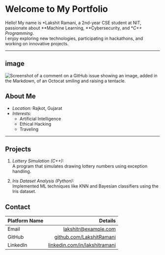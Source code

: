 # Welcome to My Portfolio

Hello! My name is *Lakshit Ramani, a 2nd-year CSE student at NIT, passionate about **Machine Learning, **Cybersecurity, and **C++ Programming*.  
I enjoy exploring new technologies, participating in hackathons, and working on innovative projects.

---
## image

![Screenshot of a comment on a GitHub issue showing an image, added in the Markdown, of an Octocat smiling and raising a tentacle.](https://myoctocat.com/assets/images/base-octocat.svg)


## About Me
- *Location:* Rajkot, Gujarat
- *Interests:*  
  - Artificial Intelligence  
  - Ethical Hacking  
  - Traveling  

---

## Projects
1. *Lottery Simulation (C++):*  
   A program that simulates drawing lottery numbers using exception handling.

2. *Iris Dataset Analysis (Python):*  
   Implemented ML techniques like KNN and Bayesian classifiers using the Iris dataset.
   
## Contact
| Platform Name  | Details |
| :------------- | ------: |
| Email          | [lakshitr@example.com](mailto:lakshitr@example.com) |
| GitHub         | [github.com/LakshitRamani](https://github.com/LakshitRamani) |
| LinkedIn       | [linkedin.com/in/lakshitramani](https://linkedin.com/in/lakshitramani) |

